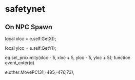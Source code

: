 # safetynet







## On NPC Spawn

local xloc = e.self:GetX();

local yloc = e.self:GetY();

eq.set_proximity(xloc - 5, xloc + 5, yloc - 5, yloc + 5);
function event_enter(e)

e.other:MovePC(31,-485,-476,73); 




